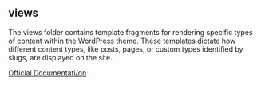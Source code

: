 ## views

The views folder contains template fragments for rendering specific types of content within the WordPress theme. These templates dictate how different content types, like posts, pages, or custom types identified by slugs, are displayed on the site.

[Official Documentati/on](https://wp-blueprint.dev/documentation/themes/classic/theme-structure/template-parts/#views)
